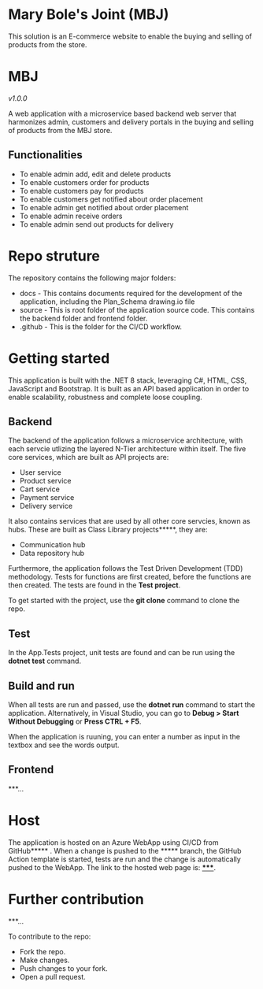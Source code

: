 # Mary Bole's Joint (MBJ)
This solution is an E-commerce website to enable the buying and selling of products from the store.



# MBJ
*v1.0.0*

A web application with a microservice based backend web server that harmonizes admin, customers and delivery portals in the buying and selling of products from the MBJ store.

## Functionalities
* To enable admin add, edit and delete products
* To enable customers order for products
* To enable customers pay for products
* To enable customers get notified about order placement
* To enable admin get notified about order placement
* To enable admin receive orders
* To enable admin send out products for delivery



# Repo struture
The repository contains the following major folders:
* docs - This contains documents required for the development of the application, including the Plan_Schema drawing.io file 
* source - This is root folder of the application source code. This contains the backend folder and frontend folder.
* .github - This is the folder for the CI/CD workflow.



# Getting started
This application is built with the .NET 8 stack, leveraging C#, HTML, CSS, JavaScript and Bootstrap. It is built as an API based application in order to enable scalability, robustness and complete loose coupling.

## Backend
The backend of the application follows a microservice architecture, with each servcie utlizing the layered N-Tier architecture within itself. The five core services, which are built as API projects are:
* User service
* Product service
* Cart service
* Payment service
* Delivery service

It also contains services that are used by all other core servcies, known as hubs. These are built as Class Library projects*****, they are:
* Communication hub
* Data repository hub

Furthermore, the application follows the Test Driven Development (TDD) methodology. Tests for functions are first created, before the functions are then created. The tests are found in the **Test project**.

To get started with the project, use the **git clone** command to clone the repo.

## Test
In the App.Tests project, unit tests are found and can be run using the **dotnet test** command.

## Build and run
When all tests are run and passed, use the **dotnet run** command to start the application. Alternatively, in Visual Studio, you can go to **Debug > Start Without Debugging** or **Press CTRL + F5**.

When the application is ruuning, you can enter a number as input in the textbox and see the words output.

## Frontend
***...



# Host
The application is hosted on an Azure WebApp using CI/CD from GitHub***** . When a change is pushed to the ***** branch, the GitHub Action template is started, tests are run and the change is automatically pushed to the WebApp. The link to the hosted web page is: **[***](***)**.



# Further contribution
***...

To contribute to the repo:
* Fork the repo.
* Make changes.
* Push changes to your fork.
* Open a pull request.

